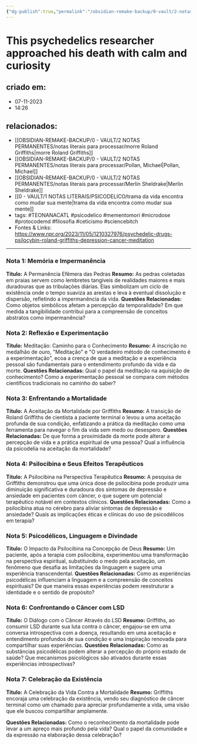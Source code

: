 ```yaml
---
{"dg-publish":true,"permalink":"/obsidian-remake-backup/0-vault/2-notas-permanentes/this-psychedelics-researcher-approached-his-death-with-calm-and-curiosity/","tags":["permanente","TEONANACATL","psicodelico","mementomori","microdose","protocodemd","filosofia","ceticismo","sciencebitch"],"dgHomeLink":true,"dgShowLocalGraph":true,"dgShowFileTree":true,"dgEnableSearch":true,"noteIcon":""}
---
```


# This psychedelics researcher approached his death with calm and curiosity

## criado em: 
- 07-11-2023
- 14:26
## relacionados:
- [[OBSIDIAN-REMAKE-BACKUP/0 - VAULT/2 NOTAS PERMANENTES/notas literais para processar/morre Roland Griffiths\|morre Roland Griffiths]]
- [[OBSIDIAN-REMAKE-BACKUP/0 - VAULT/2 NOTAS PERMANENTES/notas literais para processar/Pollan, Michael\|Pollan, Michael]]
- [[OBSIDIAN-REMAKE-BACKUP/0 - VAULT/2 NOTAS PERMANENTES/notas literais para processar/Merlin Sheldrake\|Merlin Sheldrake]]
- [[0 - VAULT/1 NOTAS LITERAIS/PSICODELICO/trama da vida encontra como mudar sua mente\|trama da vida encontra como mudar sua mente]]
- tags: #TEONANACATL #psicodelico #mementomori #microdose #protocodemd #filosofia #ceticismo #sciencebitch 
- Fontes & Links: https://www.npr.org/2023/11/05/1210327976/psychedelic-drugs-psilocybin-roland-griffiths-depression-cancer-meditation
---

### Nota 1: Memória e Impermanência
**Título:** A Permanência Efêmera das Pedras
**Resumo:** As pedras coletadas em praias servem como lembretes tangíveis de realidades maiores e mais duradouras que as tribulações diárias. Elas simbolizam um ciclo de existência onde o tempo suaviza as arestas e leva à eventual dissolução e dispersão, refletindo a impermanência da vida.
**Questões Relacionadas:** Como objetos simbólicos afetam a percepção da temporalidade? Em que medida a tangibilidade contribui para a compreensão de conceitos abstratos como impermanência?

### Nota 2: Reflexão e Experimentação
**Título:** Meditação: Caminho para o Conhecimento
**Resumo:** A inscrição no medalhão de ouro, "Meditação" e "O verdadeiro método de conhecimento é a experimentação", ecoa a crença de que a meditação e a experiência pessoal são fundamentais para o entendimento profundo da vida e da morte.
**Questões Relacionadas:** Qual o papel da meditação na aquisição de conhecimento? Como a experimentação pessoal se compara com métodos científicos tradicionais no caminho do saber?

### Nota 3: Enfrentando a Mortalidade
**Título:** A Aceitação da Mortalidade por Griffiths
**Resumo:** A transição de Roland Griffiths de cientista a paciente terminal o levou a uma aceitação profunda de sua condição, enfatizando a prática da meditação como uma ferramenta para navegar o fim da vida sem medo ou desespero.
**Questões Relacionadas:** De que forma a proximidade da morte pode alterar a percepção de vida e a prática espiritual de uma pessoa? Qual a influência da psicodelia na aceitação da mortalidade?

### Nota 4: Psilocibina e Seus Efeitos Terapêuticos
**Título:** A Psilocibina na Perspectiva Terapêutica
**Resumo:** A pesquisa de Griffiths demonstrou que uma única dose de psilocibina pode produzir uma diminuição significativa e duradoura dos sintomas de depressão e ansiedade em pacientes com câncer, o que sugere um potencial terapêutico notável em contextos clínicos.
**Questões Relacionadas:** Como a psilocibina atua no cérebro para aliviar sintomas de depressão e ansiedade? Quais as implicações éticas e clínicas do uso de psicodélicos em terapia?

### Nota 5: Psicodélicos, Linguagem e Divindade
**Título:** O Impacto da Psilocibina na Concepção de Deus
**Resumo:** Um paciente, após a terapia com psilocibina, experimentou uma transformação na perspectiva espiritual, substituindo o medo pela aceitação, um fenômeno que desafia as limitações da linguagem e sugere uma experiência transcendental.
**Questões Relacionadas:** Como as experiências psicodélicas influenciam a linguagem e a compreensão de conceitos espirituais? De que maneira essas experiências podem reestruturar a identidade e o sentido de propósito?

### Nota 6: Confrontando o Câncer com LSD
**Título:** O Diálogo com o Câncer Através do LSD
**Resumo:** Griffiths, ao consumir LSD durante sua luta contra o câncer, engajou-se em uma conversa introspectiva com a doença, resultando em uma aceitação e entendimento profundos de sua condição e uma inspiração renovada para compartilhar suas experiências.
**Questões Relacionadas:** Como as substâncias psicodélicas podem alterar a percepção do próprio estado de saúde? Que mecanismos psicológicos são ativados durante essas experiências introspectivas?

### Nota 7: Celebração da Existência
**Título:** A Celebração da Vida Contra a Mortalidade
**Resumo:** Griffiths encoraja uma celebração da existência, vendo seu diagnóstico de câncer terminal como um chamado para apreciar profundamente a vida, uma visão que ele buscou compartilhar amplamente.


**Questões Relacionadas:** Como o reconhecimento da mortalidade pode levar a um apreço mais profundo pela vida? Qual o papel da comunidade e da expressão na elaboração dessa celebração?